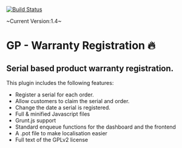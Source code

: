 [![Build Status](https://www.travis-ci.org/wpugph/WordPress-Plugin-Template.svg?branch=master)](https://www.travis-ci.org/wpugph/WordPress-Plugin-Template)

~Current Version:1.4~

GP - Warranty Registration 🔥‍
=========================

## Serial based product warranty registration.

This plugin includes the following features:

+ Register a serial for each order.
+ Allow customers to claim the serial and order.
+ Change the date a serial is registered.
+ Full & minified Javascript files
+ Grunt.js support
+ Standard enqueue functions for the dashboard and the frontend
+ A .pot file to make localisation easier
+ Full text of the GPLv2 license
